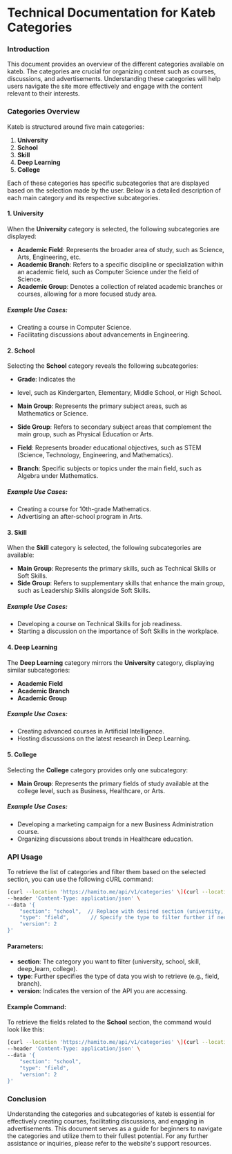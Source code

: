 # Technical Documentation for Kateb Categories

### Introduction

This document provides an overview of the different categories available on kateb. The categories are crucial for organizing content such as courses, discussions, and advertisements. Understanding these categories will help users navigate the site more effectively and engage with the content relevant to their interests.

### Categories Overview

Kateb is structured around five main categories:

1. **University**
1. **School**
1. **Skill**
1. **Deep Learning**
1. **College**

Each of these categories has specific subcategories that are displayed based on the selection made by the user. Below is a detailed description of each main category and its respective subcategories.

#### 1. University

When the **University** category is selected, the following subcategories are displayed:

- **Academic Field**: Represents the broader area of study, such as Science, Arts, Engineering, etc.
- **Academic Branch**: Refers to a specific discipline or specialization within an academic field, such as Computer Science under the field of Science.
- **Academic Group**: Denotes a collection of related academic branches or courses, allowing for a more focused study area.

##### Example Use Cases:

- Creating a course in Computer Science.
- Facilitating discussions about advancements in Engineering.

#### 2. School

Selecting the **School** category reveals the following subcategories:

- **Grade**: Indicates the

- level, such as Kindergarten, Elementary, Middle School, or High School.
- **Main Group**: Represents the primary subject areas, such as Mathematics or Science.
- **Side Group**: Refers to secondary subject areas that complement the main group, such as Physical Education or Arts.
- **Field**: Represents broader educational objectives, such as STEM (Science, Technology, Engineering, and Mathematics).
- **Branch**: Specific subjects or topics under the main field, such as Algebra under Mathematics.

##### Example Use Cases:

- Creating a course for 10th-grade Mathematics.
- Advertising an after-school program in Arts.

#### 3. Skill

When the **Skill** category is selected, the following subcategories are available:

- **Main Group**: Represents the primary skills, such as Technical Skills or Soft Skills.
- **Side Group**: Refers to supplementary skills that enhance the main group, such as Leadership Skills alongside Soft Skills.

##### Example Use Cases:

- Developing a course on Technical Skills for job readiness.
- Starting a discussion on the importance of Soft Skills in the workplace.

#### 4. Deep Learning

The **Deep Learning** category mirrors the **University** category, displaying similar subcategories:

- **Academic Field**
- **Academic Branch**
- **Academic Group**

##### Example Use Cases:

- Creating advanced courses in Artificial Intelligence.
- Hosting discussions on the latest research in Deep Learning.

#### 5. College

Selecting the **College** category provides only one subcategory:

- **Main Group**: Represents the primary fields of study available at the college level, such as Business, Healthcare, or Arts.

##### Example Use Cases:

- Developing a marketing campaign for a new Business Administration course.
- Organizing discussions about trends in Healthcare education.

### API Usage

To retrieve the list of categories and filter them based on the selected section, you can use the following cURL command:

```bash
[curl --location 'https://hamito.me/api/v1/categories' \](curl --location 'https://hamito.me/api/v1/categories' \)
--header 'Content-Type: application/json' \
--data '{
    "section": "school",  // Replace with desired section (university, school, skill, deep_learn, college)
    "type": "field",       // Specify the type to filter further if necessary
    "version": 2
}'
```

#### Parameters:

- **section**: The category you want to filter (university, school, skill, deep_learn, college).
- **type**: Further specifies the type of data you wish to retrieve (e.g., field, branch).
- **version**: Indicates the version of the API you are accessing.

#### Example Command:

To retrieve the fields related to the **School** section, the command would look like this:

```bash
[curl --location 'https://hamito.me/api/v1/categories' \](curl --location 'https://hamito.me/api/v1/categories' \)
--header 'Content-Type: application/json' \
--data '{
    "section": "school",
    "type": "field",
    "version": 2
}'
```

### Conclusion

Understanding the categories and subcategories of kateb is essential for effectively creating courses, facilitating discussions, and engaging in advertisements. This document serves as a guide for beginners to navigate the categories and utilize them to their fullest potential. For any further assistance or inquiries, please refer to the website's support resources.
